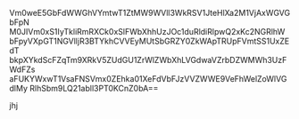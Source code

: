 Vm0weE5GbFdWWGhVYmtwT1ZtMW9WVll3WkRSV1JteHlXa2M1VjAxWGVGbFpN
M0JIVm0xS1IyTkliRmRXCk0xSlFWbXhhUzJOc1duRldiRlpwQ2xKc2NGRlhW
bFpyVXpGT1NGVlljR3BTYkhCVVEyMUtSbGRZY0ZkWApTRUpFVmtSS1UxZEdT
bkpXYkdScFZqTm9XRkV5ZUdGU1ZrWlZWbXhLVGdwaVZrbDZWMWh3UzFWdFZs
aFUKYWxwT1VsaFNSVmx0ZEhka01XeFdVbFJzVVZWWE9VeFhWelZoWlVGdlMy
RlhSbm9LQ21abll3PT0KCnZ0bA==

jhj